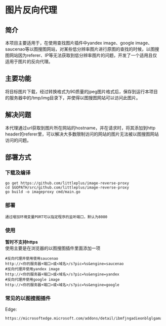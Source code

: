 # 图片反向代理
## 简介
本项目主要适用于，在使用查找图片插件中yandex image、google image、saucenao等以图搜图网站，对某些低分辨率图片进行原图的查找的时候，以图搜图网站因为referer、IP等无法获取到低分辨率图片的问题，开发了一个适用且仅适用于图片的反向代理。

## 主要功能
将目标图片下载，经过转换格式为90质量的jpeg图片格式后，保存到运行本项目的服务器中的/tmp/img目录下，并使得以图搜图网站可以访问此图片。

## 解决问题
本代理通过url获取到图片所在网站的hostname，并在请求时，将其添加到http header的referer里，可以解决大多数限制访问的网站的图片无法被以图搜图网站访问的问题。

## 部署方式
### 下载及编译
```shell script
go get https://github.com/littleplus/image-reverse-proxy
cd $GOPATH/src/github.com/littleplus/image-reverse-proxy
go build -o imageproxy cmd/main.go
```
### 部署
```shell script
通过增加环境变量PORT可以指定程序的监听端口，默认为8080
```
### 使用
**暂时不支持https**\
使用主要是在浏览器的以图搜图插件里面添加一项
```shell script
#反向代理并使用使用saucenao
http://<你的服务器+端口>或<域名>/s?pic=%s&engine=saucenao
#反向代理并使用yandex image
http://<你的服务器+端口>或<域名>/s?pic=%s&engine=yandex
#反向代理并使用google image
http://<你的服务器+端口>或<域名>/s?pic=%s&engine=google
```
### 常见的以图搜图插件
Edge:
```shell script
https://microsoftedge.microsoft.com/addons/detail/ibmfjngadieonblglgamabghhaimfldg
```